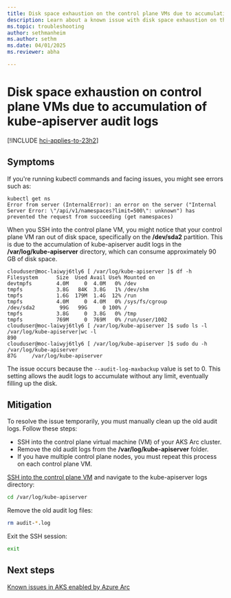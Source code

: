 ```yaml
---
title: Disk space exhaustion on the control plane VMs due to accumulation of kube-apiserver audit logs
description: Learn about a known issue with disk space exhaustion on the control plane VMs due to accumulation of kube-apiserver audit logs.
ms.topic: troubleshooting
author: sethmanheim
ms.author: sethm
ms.date: 04/01/2025
ms.reviewer: abha

---
```


# Disk space exhaustion on control plane VMs due to accumulation of kube-apiserver audit logs

[!INCLUDE [hci-applies-to-23h2](includes/hci-applies-to-23h2.md)]

## Symptoms

If you're running kubectl commands and facing issues, you might see errors such as:

```output
kubectl get ns
Error from server (InternalError): an error on the server ("Internal Server Error: \"/api/v1/namespaces?limit=500\": unknown") has prevented the request from succeeding (get namespaces)
```

When you SSH into the control plane VM, you might notice that your control plane VM ran out of disk space, specifically on the **/dev/sda2** partition. This is due to the accumulation of kube-apiserver audit logs in the **/var/log/kube-apiserver** directory, which can consume approximately 90 GB of disk space.

```output
clouduser@moc-laiwyj6tly6 [ /var/log/kube-apiserver ]$ df -h
Filesystem      Size  Used Avail Use% Mounted on
devtmpfs        4.0M     0  4.0M   0% /dev
tmpfs           3.8G   84K  3.8G   1% /dev/shm
tmpfs           1.6G  179M  1.4G  12% /run
tmpfs           4.0M     0  4.0M   0% /sys/fs/cgroup
/dev/sda2        99G   99G     0 100% /
tmpfs           3.8G     0  3.8G   0% /tmp
tmpfs           769M     0  769M   0% /run/user/1002
clouduser@moc-laiwyj6tly6 [ /var/log/kube-apiserver ]$ sudo ls -l /var/log/kube-apiserver|wc -l
890
clouduser@moc-laiwyj6tly6 [ /var/log/kube-apiserver ]$ sudo du -h /var/log/kube-apiserver
87G     /var/log/kube-apiserver
```

The issue occurs because the `--audit-log-maxbackup` value is set to 0. This setting allows the audit logs to accumulate without any limit, eventually filling up the disk. 

## Mitigation

To resolve the issue temporarily, you must manually clean up the old audit logs. Follow these steps:

- SSH into the control plane virtual machine (VM) of your AKS Arc cluster.
- Remove the old audit logs from the **/var/log/kube-apiserver** folder.
- If you have multiple control plane nodes, you must repeat this process on each control plane VM.

[SSH into the control plane VM]() and navigate to the kube-apiserver logs directory:

```bash
cd /var/log/kube-apiserver
```

Remove the old audit log files:

```bash
rm audit-*.log
```

Exit the SSH session:

```bash
exit
```

## Next steps

[Known issues in AKS enabled by Azure Arc](aks-known-issues.md)
